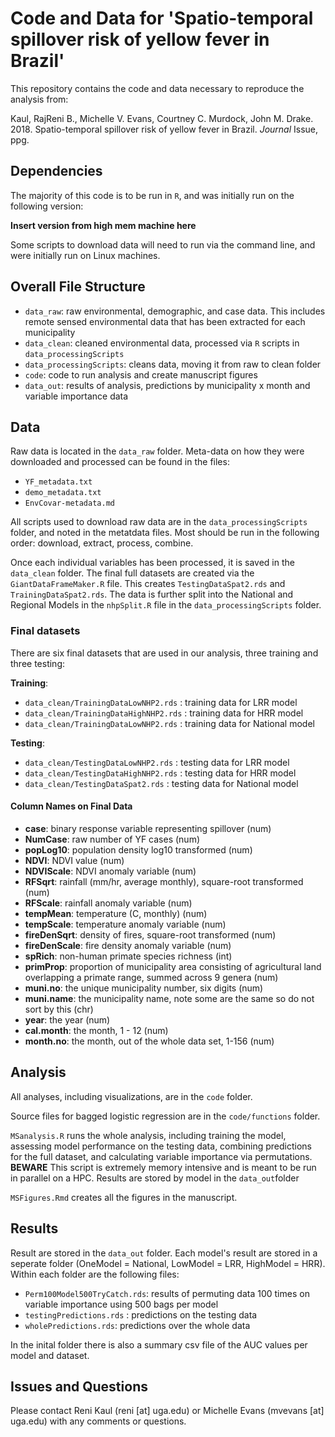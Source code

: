 # Code and Data for 'Spatio-temporal spillover risk of yellow fever in Brazil'

This repository contains the code and data necessary to reproduce the analysis from:

Kaul, RajReni B., Michelle V. Evans, Courtney C. Murdock, John M. Drake. 2018. Spatio-temporal spillover risk of yellow fever in Brazil. *Journal* Issue, ppg.

## Dependencies

The majority of this code is to be run in `R`, and was initially run on the following version:

**Insert version from high mem machine here**

Some scripts to download data will need to run via the command line, and were initially run on Linux machines.

## Overall File Structure

- `data_raw`: raw environmental, demographic, and case data. This includes remote sensed environmental data that has been extracted for each municipality
- `data_clean`: cleaned environmental data, processed via `R` scripts in `data_processingScripts`
- `data_processingScripts`: cleans data, moving it from raw to clean folder
- `code`: code to run analysis and create manuscript figures
- `data_out`: results of analysis, predictions by municipality x month and variable importance data

## Data

Raw data is located in the `data_raw` folder. Meta-data on how they were downloaded and processed can be found in the files:

- `YF_metadata.txt`
- `demo_metadata.txt`
- `EnvCovar-metadata.md`

All scripts used to download raw data are in the `data_processingScripts` folder, and noted in the metatdata files. Most should be run in the following order: download, extract, process, combine.

Once each individual variables has been processed, it is saved in the `data_clean` folder. The final full datasets are created via the `GiantDataFrameMaker.R` file. This creates `TestingDataSpat2.rds` and `TrainingDataSpat2.rds`. The data is further split into the National and Regional Models in the `nhpSplit.R` file in the `data_processingScripts` folder.

### Final datasets

There are six final datasets that are used in our analysis, three training and three testing:

**Training**:

- `data_clean/TrainingDataLowNHP2.rds` : training data for LRR model
- `data_clean/TrainingDataHighNHP2.rds` : training data for HRR model
- `data_clean/TrainingDataLowNHP2.rds` : training data for National model

**Testing**:

- `data_clean/TestingDataLowNHP2.rds` : testing data for LRR model
- `data_clean/TestingDataHighNHP2.rds` : testing data for HRR model
- `data_clean/TestingDataSpat2.rds` : testing data for National model


####  Column Names on Final Data

  - **case**: binary response variable representing spillover (num)
  - **NumCase**: raw number of YF cases (num)
  - **popLog10**: population density log10 transformed (num)
  - **NDVI**: NDVI value (num)
  - **NDVIScale**: NDVI anomaly variable (num)
  - **RFSqrt**: rainfall (mm/hr, average monthly), square-root transformed (num)
  - **RFScale**: rainfall anomaly variable (num)
  - **tempMean**: temperature (C, monthly) (num)
  - **tempScale**: temperature anomaly variable (num)
  - **fireDenSqrt**: density of fires, square-root transformed (num)
  - **fireDenScale**: fire density anomaly variable (num)
  - **spRich**: non-human primate species richness (int)
  - **primProp**: proportion of municipality area consisting of agricultural land overlapping a primate range, summed across 9 genera (num)
  - **muni.no**: the unique municipality number, six digits (num)
  - **muni.name**: the municipality name, note some are the same so do not sort by this (chr)
  - **year**: the year (num)
  - **cal.month**: the month, 1 - 12 (num)
  - **month.no**: the month, out of the whole data set, 1-156 (num)

## Analysis

All analyses, including visualizations, are in the `code` folder.

Source files for bagged logistic regression are in the `code/functions` folder.

`MSanalysis.R` runs the whole analysis, including training the model, assessing model performance on the testing data, combining predictions for the full dataset, and calculating variable importance via permutations. **BEWARE** This script is extremely memory intensive and is meant to be run in parallel on a HPC. Results are stored by model in the `data_out`folder

`MSFigures.Rmd` creates all the figures in the manuscript.

## Results

Result are stored in the `data_out` folder. Each model's result are stored in a seperate folder (OneModel = National, LowModel = LRR, HighModel = HRR). Within each folder are the following files:

- `Perm100Model500TryCatch.rds`: results of permuting data 100 times on variable importance using 500 bags per model
- `testingPredictions.rds` : predictions on the testing data
- `wholePredictions.rds`: predictions over the whole data

In the inital folder there is also a summary csv file of the AUC values per model and dataset.

## Issues and Questions

Please contact Reni Kaul (reni [at] uga.edu) or Michelle Evans (mvevans [at] uga.edu) with any comments or questions.

